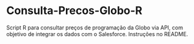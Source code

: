 # Consulta-Precos-Globo-R
Script R para consultar preços de programação da Globo via API, com objetivo de integrar os dados com o Salesforce. Instruções no README.
